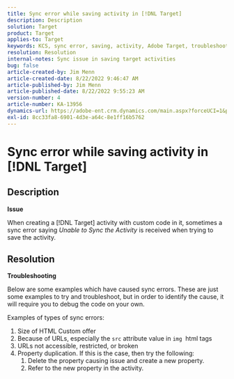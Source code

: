 ```yaml
---
title: Sync error while saving activity in [!DNL Target]
description: Description
solution: Target
product: Target
applies-to: Target
keywords: KCS, sync error, saving, activity, Adobe Target, troubleshooting
resolution: Resolution
internal-notes: Sync issue in saving target activities
bug: false
article-created-by: Jim Menn
article-created-date: 8/22/2022 9:46:47 AM
article-published-by: Jim Menn
article-published-date: 8/22/2022 9:55:23 AM
version-number: 4
article-number: KA-13956
dynamics-url: https://adobe-ent.crm.dynamics.com/main.aspx?forceUCI=1&pagetype=entityrecord&etn=knowledgearticle&id=3d010051-ff21-ed11-b83e-0022480866ad
exl-id: 8cc33fa8-6901-4d3e-a64c-8e1ff16b5762
---
```

# Sync error while saving activity in [!DNL Target]

## Description


<b>Issue</b>

When creating a [!DNL Target] activity with custom code in it, sometimes a sync error saying *Unable to Sync the Activity* is received when trying to save the activity.


## Resolution


<b>Troubleshooting</b>

Below are some examples which have caused sync errors.
These are just some examples to try and troubleshoot, but in order to identify the cause, it will require you to debug the code on your own.

Examples of types of sync errors:

1. Size of HTML Custom offer
2. Because of URLs, especially the `src` attribute value in `img`  html tags
3. URLs not accessible, restricted, or broken
4. Property duplication. If this is the case, then try the following:
    1. Delete the property causing issue and create a new property.
    2. Refer to the new property in the activity.
